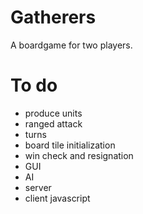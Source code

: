 Gatherers
=======

A boardgame for two players.

# To do
* produce units
* ranged attack
* turns
* board tile initialization
* win check and resignation
* GUI
* AI
* server
* client javascript
